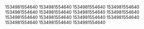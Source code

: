 1534981554640
1534981554640
1534981554640
1534981554640
1534981554640
1534981554640
1534981554640
1534981554640
1534981554640
1534981554640
1534981554640
1534981554640
1534981554640
1534981554640
1534981554640